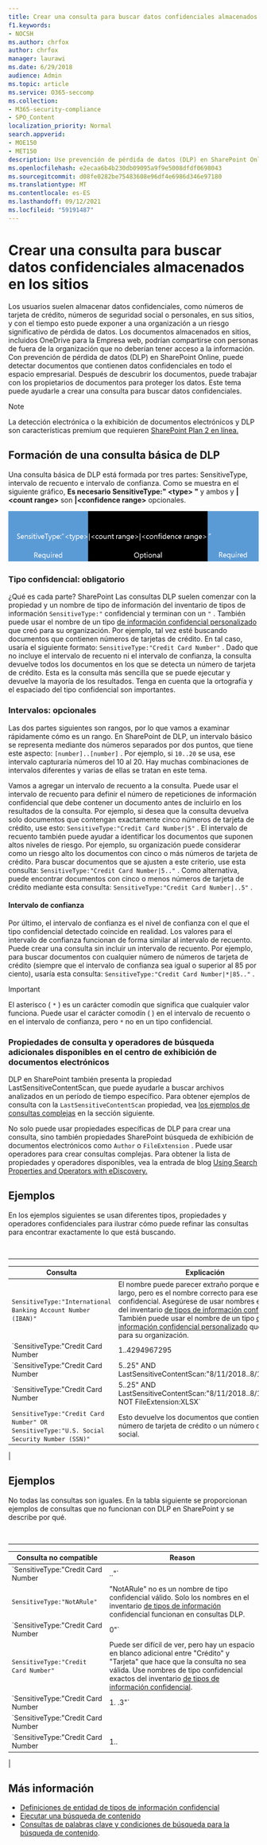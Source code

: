```yaml
---
title: Crear una consulta para buscar datos confidenciales almacenados en los sitios
f1.keywords:
- NOCSH
ms.author: chrfox
author: chrfox
manager: laurawi
ms.date: 6/29/2018
audience: Admin
ms.topic: article
ms.service: O365-seccomp
ms.collection:
- M365-security-compliance
- SPO_Content
localization_priority: Normal
search.appverid:
- MOE150
- MET150
description: Use prevención de pérdida de datos (DLP) en SharePoint Online para detectar documentos que contienen datos confidenciales en todo el espacio empresarial.
ms.openlocfilehash: e2ecaa6b4b230db09095a9f9e5008dfdf0698043
ms.sourcegitcommit: d08fe0282be75483608e96df4e6986d346e97180
ms.translationtype: MT
ms.contentlocale: es-ES
ms.lasthandoff: 09/12/2021
ms.locfileid: "59191487"
---
```

# <a name="form-a-query-to-find-sensitive-data-stored-on-sites"></a>Crear una consulta para buscar datos confidenciales almacenados en los sitios

Los usuarios suelen almacenar datos confidenciales, como números de tarjeta de crédito, números de seguridad social o personales, en sus sitios, y con el tiempo esto puede exponer a una organización a un riesgo significativo de pérdida de datos. Los documentos almacenados en sitios, incluidos OneDrive para la Empresa web, podrían compartirse con personas de fuera de la organización que no deberían tener acceso a la información. Con prevención de pérdida de datos (DLP) en SharePoint Online, puede detectar documentos que contienen datos confidenciales en todo el espacio empresarial. Después de descubrir los documentos, puede trabajar con los propietarios de documentos para proteger los datos. Este tema puede ayudarle a crear una consulta para buscar datos confidenciales.

> [!NOTE]
> La detección electrónica o la exhibición de documentos electrónicos y DLP son características premium que requieren [SharePoint Plan 2 en línea.](https://go.microsoft.com/fwlink/?LinkId=510080)

## <a name="forming-a-basic-dlp-query"></a>Formación de una consulta básica de DLP

Una consulta básica de DLP está formada por tres partes: SensitiveType, intervalo de recuento e intervalo de confianza. Como se muestra en el siguiente gráfico, **Es necesario SensitiveType:" \<type\> "** y ambos y **|\<count range\>** son **|\<confidence range\>** opcionales.

![Consulta de ejemplo dividida en obligatorio y opcional.](../media/DLP-query-example-text.png)

### <a name="sensitive-type---required"></a>Tipo confidencial: obligatorio

¿Qué es cada parte? SharePoint Las consultas DLP suelen comenzar con la propiedad y un nombre de tipo de información del inventario de tipos de información `SensitiveType:"` confidencial y terminan con un [](/Exchange/what-the-sensitive-information-types-in-exchange-look-for-exchange-2013-help) `"` . También puede usar el nombre de un tipo [de información confidencial personalizado](create-a-custom-sensitive-information-type.md) que creó para su organización. Por ejemplo, tal vez esté buscando documentos que contienen números de tarjetas de crédito. En tal caso, usaría el siguiente formato:  `SensitiveType:"Credit Card Number"` . Dado que no incluye el intervalo de recuento ni el intervalo de confianza, la consulta devuelve todos los documentos en los que se detecta un número de tarjeta de crédito. Esta es la consulta más sencilla que se puede ejecutar y devuelve la mayoría de los resultados. Tenga en cuenta que la ortografía y el espaciado del tipo confidencial son importantes.

### <a name="ranges---optional"></a>Intervalos: opcionales

Las dos partes siguientes son rangos, por lo que vamos a examinar rápidamente cómo es un rango. En SharePoint de DLP, un intervalo básico se representa mediante dos números separados por dos puntos, que tiene este aspecto: `[number]..[number]` . Por ejemplo, si  `10..20` se usa, ese intervalo capturaría números del 10 al 20. Hay muchas combinaciones de intervalos diferentes y varias de ellas se tratan en este tema.

Vamos a agregar un intervalo de recuento a la consulta. Puede usar el intervalo de recuento para definir el número de repeticiones de información confidencial que debe contener un documento antes de incluirlo en los resultados de la consulta. Por ejemplo, si desea que la consulta devuelva solo documentos que contengan exactamente cinco números de tarjeta de crédito, use esto:  `SensitiveType:"Credit Card Number|5"` . El intervalo de recuento también puede ayudar a identificar los documentos que suponen altos niveles de riesgo. Por ejemplo, su organización puede considerar como un riesgo alto los documentos con cinco o más números de tarjeta de crédito. Para buscar documentos que se ajusten a este criterio, use esta consulta:  `SensitiveType:"Credit Card Number|5.."` . Como alternativa, puede encontrar documentos con cinco o menos números de tarjeta de crédito mediante esta consulta:  `SensitiveType:"Credit Card Number|..5"` .

#### <a name="confidence-range"></a>Intervalo de confianza

Por último, el intervalo de confianza es el nivel de confianza con el que el tipo confidencial detectado coincide en realidad. Los valores para el intervalo de confianza funcionan de forma similar al intervalo de recuento. Puede crear una consulta sin incluir un intervalo de recuento. Por ejemplo, para buscar documentos con cualquier número de números de tarjeta de crédito (siempre que el intervalo de confianza sea igual o superior al 85 por ciento), usaría esta consulta:  `SensitiveType:"Credit Card Number|*|85.."` .

> [!IMPORTANT]
> El asterisco ( `*` ) es un carácter comodín que significa que cualquier valor funciona. Puede usar el carácter comodín ( ) en el intervalo de recuento o en el intervalo de confianza, pero `*` no en un tipo confidencial.

### <a name="additional-query-properties-and-search-operators-available-in-the-ediscovery-center"></a>Propiedades de consulta y operadores de búsqueda adicionales disponibles en el centro de exhibición de documentos electrónicos

DLP en SharePoint también presenta la propiedad LastSensitiveContentScan, que puede ayudarle a buscar archivos analizados en un período de tiempo específico. Para obtener ejemplos de consulta con la  `LastSensitiveContentScan` propiedad, vea [los ejemplos de consultas complejas](#examples-of-complex-queries) en la sección siguiente.

No solo puede usar propiedades específicas de DLP para crear una consulta, sino también propiedades SharePoint búsqueda de exhibición de documentos electrónicos como `Author` o `FileExtension` . Puede usar operadores para crear consultas complejas. Para obtener la lista de propiedades y operadores disponibles, vea la entrada de blog [Using Search Properties and Operators with eDiscovery.](/archive/blogs/quentin/using-search-properties-and-operators-with-ediscovery)

## <a name="examples-of-complex-queries"></a>Ejemplos

En los ejemplos siguientes se usan diferentes tipos, propiedades y operadores confidenciales para ilustrar cómo puede refinar las consultas para encontrar exactamente lo que está buscando.

<br>

****

|Consulta|Explicación|
|---|---|
|`SensitiveType:"International Banking Account Number (IBAN)"`|El nombre puede parecer extraño porque es tan largo, pero es el nombre correcto para ese tipo confidencial. Asegúrese de usar nombres exactos del inventario [de tipos de información confidencial](/Exchange/what-the-sensitive-information-types-in-exchange-look-for-exchange-2013-help). También puede usar el nombre de un tipo [de información confidencial personalizado](create-a-custom-sensitive-information-type.md) que creó para su organización.|
|`SensitiveType:"Credit Card Number|1..4294967295|1..100"`|Esto devuelve documentos con al menos una coincidencia con el tipo confidencial "Número de tarjeta de crédito". Los valores de cada intervalo son los respectivos valores mínimos y máximos. Una forma más sencilla de escribir esta consulta es  `SensitiveType:"Credit Card Number"` , pero ¿dónde está la diversión en eso?|
|`SensitiveType:"Credit Card Number|5..25" AND LastSensitiveContentScan:"8/11/2018..8/13/2018"`|Esto devuelve documentos con entre 5 y 25 números de tarjeta de crédito que se examinaron del 11 de agosto de 2018 al 13 de agosto de 2018.|
|`SensitiveType:"Credit Card Number|5..25" AND LastSensitiveContentScan:"8/11/2018..8/13/2018" NOT FileExtension:XLSX`|Esto devuelve documentos con entre 5 y 25 números de tarjeta de crédito que se examinaron del 11 de agosto de 2018 al 13 de agosto de 2018. Los archivos con una extensión XLSX no se incluyen en los resultados de la consulta.  `FileExtension` es una de las muchas propiedades que puede incluir en una consulta. Para obtener más información, vea [Using Search Properties and Operators with eDiscovery](/archive/blogs/quentin/using-search-properties-and-operators-with-ediscovery).|
|`SensitiveType:"Credit Card Number" OR SensitiveType:"U.S. Social Security Number (SSN)"`|Esto devuelve los documentos que contienen un número de tarjeta de crédito o un número de seguro social.|
|

## <a name="examples-of-queries-to-avoid"></a>Ejemplos

No todas las consultas son iguales. En la tabla siguiente se proporcionan ejemplos de consultas que no funcionan con DLP en SharePoint y se describe por qué.

<br>

****

|Consulta no compatible|Reason|
|---|---|
|`SensitiveType:"Credit Card Number|.."`|Debe agregar, al menos, un número.|
|`SensitiveType:"NotARule"`|"NotARule" no es un nombre de tipo confidencial válido. Solo los nombres en el inventario [de tipos de información](/Exchange/what-the-sensitive-information-types-in-exchange-look-for-exchange-2013-help) confidencial funcionan en consultas DLP.|
|`SensitiveType:"Credit Card Number|0"`|Cero no es válido como el valor mínimo o el valor máximo de un intervalo.|
|`SensitiveType:"Credit Card Number"`|Puede ser difícil de ver, pero hay un espacio en blanco adicional entre "Crédito" y "Tarjeta" que hace que la consulta no sea válida. Use nombres de tipo confidencial exactos del inventario [de tipos de información confidencial](/Exchange/what-the-sensitive-information-types-in-exchange-look-for-exchange-2013-help).|
|`SensitiveType:"Credit Card Number|1. .3"`|La parte de dos períodos no debe estar separada por un espacio.|
|`SensitiveType:"Credit Card Number| |1..|80.."`|Hay demasiados delimitadores de canalización ( \| ). Siga este formato en su lugar: `SensitiveType: "Credit Card Number|1..|80.."`|
|`SensitiveType:"Credit Card Number|1..|80..101"`|Dado que los valores de confianza representan un porcentaje, no pueden superar los 100. Elija un número del 1 al 100 en su lugar.|
|

## <a name="for-more-information"></a>Más información

- [Definiciones de entidad de tipos de información confidencial](sensitive-information-type-entity-definitions.md)
- [Ejecutar una búsqueda de contenido](content-search.md)
- [Consultas de palabras clave y condiciones de búsqueda para la búsqueda de contenido](keyword-queries-and-search-conditions.md).
